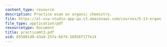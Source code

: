 ```yaml
---
content_type: resource
description: Practice exam on organic chemistry.
file: https://ol-ocw-studio-app-qa.s3.amazonaws.com/courses/5-13-organic-chemistry-ii-fall-2003/855801d943a925fabb7416926f177e14_practicemt3.pdf
file_type: application/pdf
resourcetype: Document
title: practicemt3.pdf
uid: 855801d9-43a9-25fa-bb74-16926f177e14
---
```


